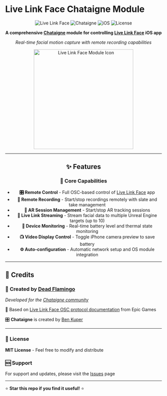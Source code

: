 # Live Link Face Chataigne Module

<div align="center">

![Live Link Face](https://img.shields.io/badge/Live%20Link%20Face-Compatible-blue?style=for-the-badge&logo=apple)
![Chataigne](https://img.shields.io/badge/Chataigne-1.9.16+-orange?style=for-the-badge)
![iOS](https://img.shields.io/badge/iOS-A12%20Chip+-black?style=for-the-badge&logo=apple)
![License](https://img.shields.io/badge/License-MIT-green?style=for-the-badge)

**A comprehensive [Chataigne](https://benjamin.kuperberg.fr/chataigne) module for controlling [Live Link Face](https://apps.apple.com/app/live-link-face/id1495370836) iOS app**

*Real-time facial motion capture with remote recording capabilities*

</div>

<div align="center">
<img src="https://is1-ssl.mzstatic.com/image/thumb/Purple211/v4/9b/91/c1/9b91c1fb-fffd-d010-bda5-fa4d21f7f148/AppIcon-0-0-1x_U007epad-0-1-0-85-220.png/434x0w.webp" alt="Live Link Face Module Icon" width="320" height="320">

---

## ✨ Features

<div align="left">

</div>

### 🚀 **Core Capabilities**
- **🎛️ Remote Control** - Full OSC-based control of [Live Link Face](https://apps.apple.com/app/live-link-face/id1495370836) app
- **📼 Remote Recording** - Start/stop recordings remotely with slate and take management
- **🔴 AR Session Management** - Start/stop AR tracking sessions
- **📡 Live Link Streaming** - Stream facial data to multiple Unreal Engine targets (up to 10)
- **🔋 Device Monitoring** - Real-time battery level and thermal state monitoring
- **📺 Video Display Control** - Toggle iPhone camera preview to save battery
- **⚙️ Auto-configuration** - Automatic network setup and OS module integration
---

<div align="left">

## 🎉 Credits

### 🦩 **Created by [Dead Flamingo](https://github.com/DeadFlamingo)** 

*Developed for the [Chataigne community](https://benjamin.kuperberg.fr/chataigne)*

📖 Based on [Live Link Face OSC protocol documentation](https://dev.epicgames.com/documentation/en-us/unreal-engine/recording-face-animation-on-ios-device-in-unreal-engine) from Epic Games

🎛️ **Chataigne** is created by [Ben Kuper](https://benjamin.kuperberg.fr/)

---

### 📄 License
**MIT License** - Feel free to modify and distribute

### 🆘 Support  
For support and updates, please visit the [Issues](https://github.com/DeadFlamingo/Live-Link-Face-Chataigne-module/issues) page

---

⭐ **Star this repo if you find it useful!** ⭐

</div>
